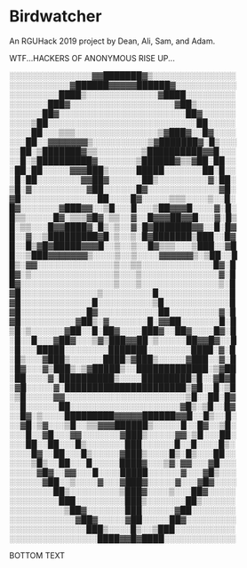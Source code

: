 # Birdwatcher
An RGUHack 2019 project by Dean, Ali, Sam, and Adam.

WTF...HACKERS OF ANONYMOUS RISE UP...

░░░░░░░░░░░░░░░▓▓███████▓▒░░░░░░░░░░░░░░░
░░░░░░░░░░░▓██████▓▓▓▓▓██████▓░░░░░░░░░░░
░░░░░░░░░████▒░░░░░░░░░░░░░▓████░░░░░░░░░
░░░░░░░███▓░░░░░░░░░░░░░░░░░░░▓██▒░░░░░░░
░░░░░░██▓░░░░░░░░░░░░░░░░░░░░░░░██▓░░░░░░
░░░░▒██░░░░░░░░░░░░░░░░░░░░░░░░░░░██░░░░░
░░░░██░░░▒▒▒░░░░░░░░░░░░░░░▒▓███▓░░█▓░░░░
░░░██░░▓▓▓▓▓▓▓▒░░░░░░░░░░▒▓███████▓░█▒░░░
░░██░▒███████▓▒▒░░░░░░░░▒██████████▓▓█░░░
░░█░▒██████████▓░░░░░░░▒██████▓▒▒▓██░██░░
░██░██░░░░░▓▓▓███▒░░░░░█████░░░░░░░██░█░░
░█░██░░░░░░░░▓▓██▓░░░░░░██▒░░░░░░░░░▓░██░
▒█░▓░░░░░░░░░░▓██░░░░░░█▓░░░░░░░░░░░░░▓█░
▓█░░░░░░░░░░░░░░██░░░░█▓░░░░░▒▒▒░░░░▒░░█░
█▓░░░░░░░▓███▓▓░░▒█░░░█░░░▒██▓▓▓█░░░░▓░█░
█▒▒░░░░░█▓░▒▒▒▓█▓░▒▒░░▓░░█▓▓▓██▓▓█░░░▓░█▒
█░▒▒░░░█▓▓████▓░█▒░▒░░▓░█▓███████▓▓░░█░█▓
█░░▓░░▒█████████▓█░▒░░▒░█▓███████▒███░░█▓
█░░█▒▓█▓█████▓▓▓█░░▒░░▒░░█▓▒▒▒░░░▒███░░▓█
█░░▒███▓▓▓▓▓▓▓▒░░░░▒░░▒░░░░▓▓▓▓▓▓▒░▒██░░█
█▒░▓▓░░░░░░░░░░░░░░▒░░▒▒░░░░░░░░░░░░░█▓░█
█▓░▒░░░░░░░░░░░░░░░▒░░░▒░░░░░░░░░░░░░░▓░█
█▓░░░░░░░░░░░░░░░░░▒░░░▒░░░░░░░░░░░░░░▒░█
▓█░░░░░░░░░░░░░░▒░░░░░░░░░█░░░░░░░░░░░░░█
▓█░░░░░░░░░░░░░█░░░░░░░░░░▒█░░░░░░░░░░░░█
▓█░░░░░░░░░░░░█▓░░░░░░░░░░░██░░░░░░░░░▓░█
▓█░░░░░░░░░░▓██▒░▓░░░░░░░█░▓▓██░░░░░░░█░█
▒█░▒░░░░░░▓██░░█░██▓░░░░███▓░░██▓░░░░█▓░█
░█░░█░░░▓██▓░░░▒▓▒███▓▓██░▒░░░░░██▓▓█▓░░█
░█░░░█████░░░░░░░░███████░░░░░░░░████░▓░█
░█▒░░░▓███▒░░░░░░████▒▓███▒░░░░░▓███░░▓░█
░█▓░░░▓▒███▒░▒▓█████▒░░█████████████░▒▓██
░██░░░░▓░██████████▒░░░░█████████▒█░░▓█▓█
░▓█░░░░░▓░██████████████████████▒▓█░░█░▒█
░▒█░░░░░▓▓░░░░░░░░░░░░░░░░░░░░░░▒█░░██░█▓
░░█░░░░░░██░░░░░░░░░░░░░░░░░░░░▓█▒░▒█░░█▓
░░█▓░▒░░░░█████████▓▓▓▓▓██████▓▓█░░█▒░░█░
░░▓█░▒▓░░░▒█░░▒▒▓▓▓██████▒░░░░░█░░█▓░░▒█░
░░░█░░▓█░░░▓▓░░░░░░░▓███▒░░░░░▓▓░▒█░░░██░
░░░██░░██░░░█▒░░░░░░░███░░░░░░█░░█░░░░█▒░
░░░░█▓░░██░░░█▒░░░░░▓███▒░░░░█▒░█▒░░░██░░
░░░░▒█▒░░██░░░█░░░░░████▓░░░▒▓░▓▓░░░▓█░░░
░░░░░▓█▓░░▓▓░░░█░░░░█████░░░░░░▓░░░▓█▒░░░
░░░░░░▓██░░▒░░░░▓░░░▓███▓░░░░░▓░░░▓█▓░░░░
░░░░░░░░██▒░░░░░░░░░▒███▓░░░░▒░░░██▓░░░░░
░░░░░░░░░███░░░░░░░░░███▒░░░░░░░██▒░░░░░░
░░░░░░░░░░▒██▓░░░░░░░███░░░░░░▓██░░░░░░░░
░░░░░░░░░░░░▓██▓░░░░░▓██░░░░░██▓░░░░░░░░░
░░░░░░░░░░░░░░███▒░░░░█▒░░▒███░░░░░░░░░░░
░░░░░░░░░░░░░░░░████▓▓█▓████░░░░░░░░░░░░░

BOTTOM TEXT
